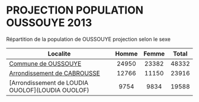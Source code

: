 # PROJECTION POPULATION OUSSOUYE 2013
	
Répartition de la population de OUSSOUYE projection selon le sexe
	
| Localite  | Homme | Femme | Total |
| --------- |:-----:|:-----:|:-----:|
| [Commune de OUSSOUYE](OUSSOUYE) | 24950 | 23382 | 48332 |
| [Arrondissement de CABROUSSE](CABROUSSE) | 12766 | 11150 | 23916 |
| [Arrondissement de LOUDIA OUOLOF](LOUDIA OUOLOF) | 9754 | 9834 | 19588 |
